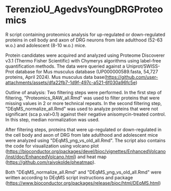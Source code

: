 # TerenzioU_AgedvsYoungDRGProteomics
R script containing proteomics analysis for up-regulated or down-regulated proteins in cell body and axon of DRG neurons from late adulthood (52-63 w.o.) and adolescent (8-10 w.o.) mice.

Protein candidates were acquired and analyzed using Proteome Discoverer v3.1 (Thermo Fisher Scientific) with Chymerys algorithms using label-free quantification methods. The data were queried against a Uniprot/SWISS-Prot database for Mus musculus database (UP000000589.fasta, 54,727 proteins, April 2024). Mus musculus data base(https://github.com/user-attachments/assets/dfa22fb7-1d9f-497c-a521-6f030a96fc5e)

Outline of analysis: 
Two filtering steps were performed. In the first step of filtering, "Proteomics_RAW_all.Rmd" was used to filter proteins that were missing values in 2 or more technical repeats. In the second filtering step, "DEqMS_normalize_all.Rmd" was used to analyze proteins that were not significant (sca p.val>0.1) against their negative anisomycin-treated control. In this step, median normalization was used. 

After filtering steps, proteins that were up-regulated or down-regulated in the cell body and axon of DRG from late adulthood and adolescent mice were analyzed using "DEqMS_yng_vs_old_all.Rmd". The script also contains the code for visualization using volcano plot (https://bioconductor.org/packages/devel/bioc/vignettes/EnhancedVolcano/inst/doc/EnhancedVolcano.html) and heat map (https://github.com/raivokolde/pheatmap). 

Both "DEqMS_normalize_all.Rmd" and "DEqMS_yng_vs_old_all.Rmd" were written according to DEqMS script instructions and package (https://www.bioconductor.org/packages/release/bioc/html/DEqMS.html) 




